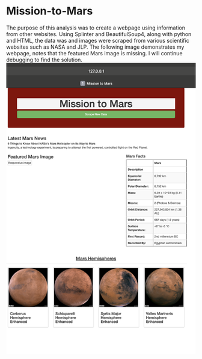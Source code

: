 # Mission-to-Mars
The purpose of this analysis was to create a webpage using information from other websites. Using Splinter and BeautifulSoup4, along with python and HTML, the data was and images were scraped from various scientific websites such as NASA and JLP. The following image demonstrates my webpage, notes that the featured Mars image is missing. I will continue debugging to find the solution.
![](https://github.com/evflores001/Mission-to-Mars/blob/main/images/Screen%20Shot%202021-01-26%20at%201.06.04%20AM.png)
